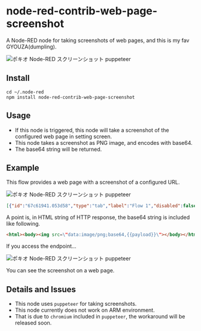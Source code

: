 # node-red-contrib-web-page-screenshot
A Node-RED node for taking screenshots of web pages, and this is my fav GYOUZA(dumpling).


![ポキオ Node-RED スクリーンショット puppeteer](https://lh3.googleusercontent.com/z25gY7MZSmXLBvdY6eY2ijMcgPV0Di6WtCx76Ojc6DYUYqsqtRW6yTfemdVxCwfIC_BMPDAAzT-VmWBjtnOv4_L-yR8c-aJAvGFY8U_Fdjqj-bnw4rxdu7OcD-bi_F_-aSD7AahiZS4=s600 "ポキオ Node-RED スクリーンショット puppeteer")



## Install 

```
cd ~/.node-red
npm install node-red-contrib-web-page-screenshot
```

## Usage

 - If this node is triggered, this node will take a screenshot of the configured web page in setting screen. 
 - This node takes a screenshot as PNG image, and encodes with base64.
 - The base64 string will be returned.

## Example


This flow provides a web page with a screenshot of a configured URL.


![ポキオ Node-RED スクリーンショット puppeteer](https://lh3.googleusercontent.com/HEV140oV1nbe1nNlXuG2s-FRrMT2--_jzE_CLOdhhA_UZbuXsCIveZUXyHmU1XDPwFZSYlGGjt7wfYLsKkeN_yFxJl2ME5m6StdJ89fHFZ29CF91i8srzmBrY-bvhnjUEv6E0PIYSEU=s600 "ポキオ Node-RED スクリーンショット puppeteer")


```json
[{"id":"67c61941.053d58","type":"tab","label":"Flow 1","disabled":false,"info":""},{"id":"2660a5a5.ba220a","type":"http in","z":"67c61941.053d58","name":"","url":"/test","method":"get","upload":false,"swaggerDoc":"","x":180,"y":140,"wires":[["2fe6f48.ec2f80c"]]},{"id":"2fe6f48.ec2f80c","type":"screenshot","z":"67c61941.053d58","name":"","url":"https://relativelayout.hatenablog.com/","x":300,"y":200,"wires":[["86463a3a.b78058"]]},{"id":"86463a3a.b78058","type":"template","z":"67c61941.053d58","name":"","field":"payload","fieldType":"msg","format":"handlebars","syntax":"mustache","template":"<html>\n    <body>\n        <img src=\"data:image/png;base64,{{payload}}\">\n    </body>\n</html>","output":"str","x":420,"y":260,"wires":[["769165e4.dc545c"]]},{"id":"769165e4.dc545c","type":"http response","z":"67c61941.053d58","name":"","statusCode":"","headers":{},"x":520,"y":320,"wires":[]}]
```


A point is, in HTML string of HTTP response, the base64 string is included like following.


```html
<html><body><img src=\"data:image/png;base64,{{payload}}\"></body></html>
```


If you access the endpoint...


![ポキオ Node-RED スクリーンショット puppeteer](https://lh3.googleusercontent.com/ibg7c2k_L4rHw2ShaTbGvM6f5SMa8JgF4pN1Z0pk6ninthLp2Vqg-iFJWlXkzs1hwQHR1EahLHQs7areyZybhnhJpmqW1tQd1x1rxZGdan7TTda1v5_KBCzl1lcD7TS8aiPkTX147Xs=s600 "ポキオ Node-RED スクリーンショット puppeteer")


You can see the screenshot on a web page.


## Details and Issues

 - This node uses `puppeteer` for taking screenshots.
 - This node currently does not work on ARM environment.
 - That is due to `chromium` included in `puppeteer`, the workaround will be released soon. 
